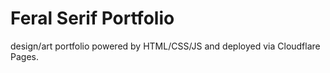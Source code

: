 # Feral Serif Portfolio

design/art portfolio powered by HTML/CSS/JS and deployed via Cloudflare Pages.
